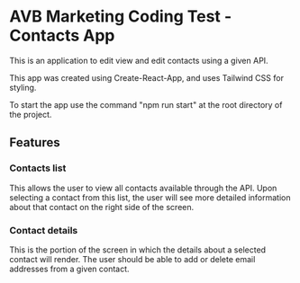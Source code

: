 # AVB Marketing Coding Test - Contacts App
This is an application to edit view and edit contacts using a given API.

This app was created using Create-React-App, and uses Tailwind CSS for styling.

To start the app use the command "npm run start" at the root directory of the project.

## Features

### Contacts list
This allows the user to view all contacts available through the API. Upon selecting a contact from this list, the user will see more detailed information about that contact on the right side of the screen.

### Contact details
This is the portion of the screen in which the details about a selected contact will render. The user should be able to add or delete email addresses from a given contact.

